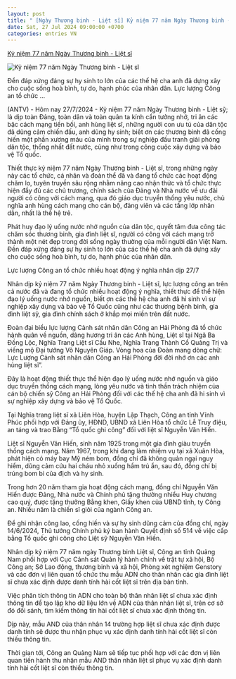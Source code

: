 ```yaml
---
layout: post
title: " [Ngày Thương binh - Liệt sĩ] Kỷ niệm 77 năm Ngày Thương binh - Liệt sĩ"
date: Sat, 27 Jul 2024 09:00:00 +0700
categories: entries VN
---
```

[Kỷ niệm 77 năm Ngày Thương binh - Liệt sĩ](https://antv.gov.vn/chinh-tri-2/hom-nay-ky-niem-77-nam-ngay-thuong-binh-liet-si-27-7-1947-27-7-2024--D613564DF.html)

![Kỷ niệm 77 năm Ngày Thương binh - Liệt sĩ](https://images.antv.gov.vn/public/uploads/2024/07/27/66a44c40519f7d2610a0903d.png?w=600&h=400)

Đền đáp xứng đáng sự hy sinh to lớn của các thế hệ cha anh đã dựng xây cho cuộc sống hoà bình, tự do, hạnh phúc của nhân dân. Lực lượng Công an tổ chức ...

(ANTV) - Hôm nay 27/7/2024 - Kỷ niệm 77 năm Ngày Thương binh - Liệt sỹ; là dịp toàn Đảng, toàn dân và toàn quân ta kính cẩn tưởng nhớ, tri ân các bậc cách mạng tiền bối, anh hùng liệt sĩ, những người con ưu tú của dân tộc đã dũng cảm chiến đấu, anh dũng hy sinh; biết ơn các thương binh đã cống hiến một phần xương máu của mình trong sự nghiệp đấu tranh giải phóng dân tộc, thống nhất đất nước, cũng như trong công cuộc xây dựng và bảo vệ Tổ quốc.

Thiết thực kỷ niệm 77 năm Ngày Thương binh - Liệt sĩ, trong những ngày này các tổ chức, cá nhân và đoàn thể đã và đang tổ chức các hoạt động chăm lo, tuyên truyền sâu rộng nhằm nâng cao nhận thức và tổ chức thực hiện đầy đủ các chủ trương, chính sách của Đảng và Nhà nước về ưu đãi người có công với cách mạng, qua đó giáo dục truyền thống yêu nước, chủ nghĩa anh hùng cách mạng cho cán bộ, đảng viên và các tầng lớp nhân dân, nhất là thế hệ trẻ.

Phát huy đạo lý uống nước nhớ nguồn của dân tộc, quyết tâm đưa công tác chăm sóc thương binh, gia đình liệt sĩ, người có công với cách mạng trở thành một nét đẹp trong đời sống ngày thường của mỗi người dân Việt Nam. Đền đáp xứng đáng sự hy sinh to lớn của các thế hệ cha anh đã dựng xây cho cuộc sống hoà bình, tự do, hạnh phúc của nhân dân.

Lực lượng Công an tổ chức nhiều hoạt động ý nghĩa nhân dịp 27/7

Nhân dịp kỷ niệm 77 năm Ngày Thương binh - Liệt sĩ, lực lượng công an trên cả nước đã và đang tổ chức nhiều hoạt động ý nghĩa, thiết thực để thể hiện đạo lý uống nước nhớ nguồn, biết ơn các thế hệ cha anh đã hi sinh vì sự nghiệp xây dựng và bảo vệ Tổ Quốc cũng như các thương bệnh binh, gia đình liệt sỹ, gia đình chính sách ở khắp mọi miền trên đất nước.

Đoàn đại biểu lực lượng Cảnh sát nhân dân Công an Hải Phòng đã tổ chức hành quân về nguồn, dâng hương tri ân các Anh hùng, Liệt sĩ tại Ngã Ba Đồng Lộc, Nghĩa Trang Liệt sĩ Cầu Nhe, Nghĩa Trang Thành Cổ Quảng Trị và viếng mộ Đại tướng Võ Nguyên Giáp. Vòng hoa của Đoàn mang dòng chữ: Lực Lượng Cảnh sát nhân dân Công an Hải Phòng đời đời nhớ ơn các anh hùng liệt sĩ”.

Đây là hoạt động thiết thực thể hiện đạo lý uống nước nhớ nguồn và giáo dục truyền thống cách mạng, lòng yêu nước và tinh thần trách nhiệm của cán bộ chiến sỹ Công an Hải Phòng đối với các thế hệ cha anh đã hi sinh vì sự nghiệp xây dựng và bảo vệ Tổ Quốc.

Tại Nghĩa trang liệt sĩ xã Liên Hòa, huyện Lập Thạch, Công an tỉnh Vĩnh Phúc phối hợp với Đảng ủy, HĐND, UBND xã Liên Hòa tổ chức Lễ Truy điệu, an táng và trao Bằng “Tổ quốc ghi công” đối với liệt sĩ Nguyễn Văn Hiến.

Liệt sĩ Nguyễn Văn Hiến, sinh năm 1925 trong một gia đình giàu truyền thống cách mạng. Năm 1967, trong khi đang làm nhiệm vụ tại xã Xuân Hòa, phát hiện có máy bay Mỹ ném bom, đồng chí đã không quản ngại nguy hiểm, dũng cảm cứu hai cháu nhỏ xuống hầm trú ẩn, sau đó, đồng chí bị trúng bom bi của địch và hy sinh.

Trong hơn 20 năm tham gia hoạt động cách mạng, đồng chí Nguyễn Văn Hiến được Đảng, Nhà nước và Chính phủ tặng thưởng nhiều Huy chương cao quý, được tặng thưởng Bằng khen, Giấy khen của UBND tỉnh, ty Công an. Nhiều năm là chiến sĩ giỏi của ngành Công an.

Để ghi nhận công lao, cống hiến và sự hy sinh dũng cảm của đồng chí, ngày 14/6/2024, Thủ tướng Chính phủ ký ban hành Quyết định số 514 về việc cấp bằng Tổ quốc ghi công cho Liệt sỹ Nguyễn Văn Hiến.

Nhân dịp kỷ niệm 77 năm ngày Thương binh Liệt sĩ, Công an tỉnh Quảng Nam phối hợp với Cục Cảnh sát Quản lý hành chính về trật tự xã hội, Bộ Công an; Sở Lao động, thương binh và xã hội, Phòng xét nghiệm Genstory và các đơn vị liên quan tổ chức thu mẫu ADN cho thân nhân các gia đình liệt sĩ chưa xác định được danh tính hài cốt liệt sĩ trên địa bàn tỉnh.

Việc phân tích thông tin ADN cho toàn bộ thân nhân liệt sĩ chưa xác định thông tin để tạo lập kho dữ liệu lớn về ADN của thân nhân liệt sĩ, trên cơ sở đó đối sánh, tìm kiếm thông tin hài cốt liệt sĩ chưa xác định thông tin.

Dịp này, mẫu AND của thân nhân 14 trường hợp liệt sĩ chưa xác định được danh tính sẽ được thu nhận phục vụ xác định danh tính hài cốt liệt sĩ còn thiếu thông tin.

Thời gian tới, Công an Quảng Nam sẽ tiếp tục phối hợp với các đơn vị liên quan tiến hành thu nhận mẫu AND thân nhân liệt sĩ phục vụ xác định danh tính hài cốt liệt sĩ còn thiếu thông tin.

